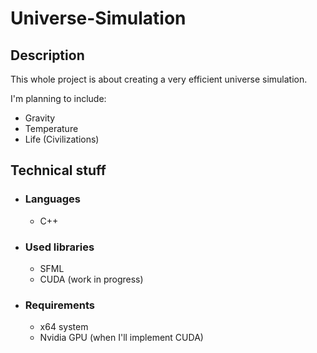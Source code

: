 # Universe-Simulation
## Description
This whole project is about creating a very efficient universe simulation. 

I'm planning to include:
- Gravity
- Temperature
- Life (Civilizations)

## Technical stuff
- ### Languages
  - C++
- ### Used libraries
  - SFML 
  - CUDA (work in progress) 
- ### Requirements 
  - x64 system
  - Nvidia GPU (when I'll implement CUDA)
